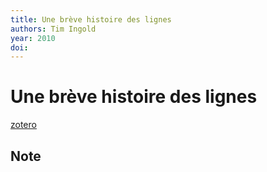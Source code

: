 ```yaml
---
title: Une brève histoire des lignes
authors: Tim Ingold
year: 2010
doi: 
---
```


# Une brève histoire des lignes

[zotero](zotero://select/items/@ingold2011)

## Note